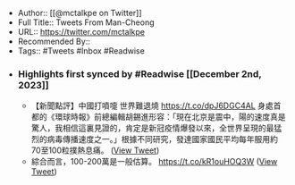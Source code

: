 - Author:: [[@mctalkpe on Twitter]]
- Full Title:: Tweets From Man-Cheong
- URL:: https://twitter.com/mctalkpe
- Recommended By::
- Tags:: #Tweets #Inbox #Readwise
- ### Highlights first synced by #Readwise [[December 2nd, 2023]]
    - 【新聞點評】中國打噴嚏 世界難退燒 https://t.co/dpJ6DGC4AL 身處首都的《環球時報》前總編輯胡錫進形容：「現在北京是震中，陽的速度真是驚人，我相信這裏見證的，肯定是新冠疫情爆發以來，全世界呈現的最猛烈的病毒傳播速度之一。」根據不同研究，發達國家國民平均每年服用約70至100粒撲熱息痛。 ([View Tweet](https://twitter.com/mctalkpe/status/1603492307831246848))
    - 綜合而言，100-200萬是一般估算。 https://t.co/kR1ouHOQ3W ([View Tweet](https://twitter.com/mctalkpe/status/1603792346424172544))
